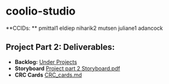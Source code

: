 # coolio-studio
**CCIDs: **
pmittal1
eldiep
niharik2
mutsen
juliane1
adancock

## Project Part 2: Deliverables:
- **Backlog:** [Under Projects](https://github.com/orgs/CMPUT301F25coolio/projects/2)
- **Storyboard** [Project part 2 Storyboard.pdf](https://github.com/CMPUT301F25coolio/coolio-events/blob/main/Project%20part%202%20Storyboard.pdf)
- **CRC Cards** [CRC_cards.md](https://github.com/CMPUT301F25coolio/coolio-events/blob/main/CRC_cards.md)

